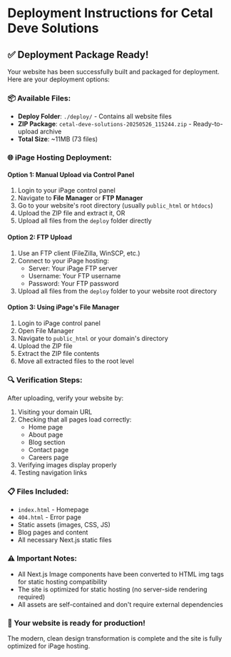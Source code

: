 # Deployment Instructions for Cetal Deve Solutions

## ✅ Deployment Package Ready!

Your website has been successfully built and packaged for deployment. Here are your deployment options:

### 📦 Available Files:
- **Deploy Folder**: `./deploy/` - Contains all website files
- **ZIP Package**: `cetal-deve-solutions-20250526_115244.zip` - Ready-to-upload archive
- **Total Size**: ~11MB (73 files)

### 🌐 iPage Hosting Deployment:

#### Option 1: Manual Upload via Control Panel
1. Login to your iPage control panel
2. Navigate to **File Manager** or **FTP Manager**
3. Go to your website's root directory (usually `public_html` or `htdocs`)
4. Upload the ZIP file and extract it, OR
5. Upload all files from the `deploy` folder directly

#### Option 2: FTP Upload
1. Use an FTP client (FileZilla, WinSCP, etc.)
2. Connect to your iPage hosting:
   - Server: Your iPage FTP server
   - Username: Your FTP username
   - Password: Your FTP password
3. Upload all files from the `deploy` folder to your website root directory

#### Option 3: Using iPage's File Manager
1. Login to iPage control panel
2. Open File Manager
3. Navigate to `public_html` or your domain's directory
4. Upload the ZIP file
5. Extract the ZIP file contents
6. Move all extracted files to the root level

### 🔍 Verification Steps:
After uploading, verify your website by:
1. Visiting your domain URL
2. Checking that all pages load correctly:
   - Home page
   - About page
   - Blog section
   - Contact page
   - Careers page
3. Verifying images display properly
4. Testing navigation links

### 📋 Files Included:
- `index.html` - Homepage
- `404.html` - Error page
- Static assets (images, CSS, JS)
- Blog pages and content
- All necessary Next.js static files

### ⚠️ Important Notes:
- All Next.js Image components have been converted to HTML img tags for static hosting compatibility
- The site is optimized for static hosting (no server-side rendering required)
- All assets are self-contained and don't require external dependencies

### 🎉 Your website is ready for production!

The modern, clean design transformation is complete and the site is fully optimized for iPage hosting.
